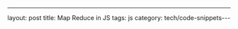 ---
layout: post
title: Map Reduce in JS
tags: js
category: tech/code-snippets---

<script src="https://gist.github.com/selimslab/4aa7ce42a10dcd5ebc6e4ed7f9133c3a.js"></script>